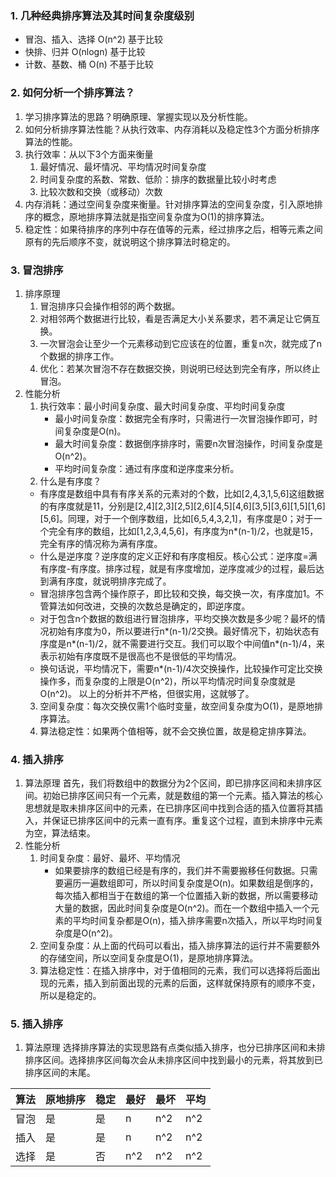 ### 1. 几种经典排序算法及其时间复杂度级别
- 冒泡、插入、选择 O(n^2) 基于比较
- 快排、归并 O(nlogn) 基于比较
- 计数、基数、桶 O(n) 不基于比较
### 2. 如何分析一个排序算法？
1. 学习排序算法的思路？明确原理、掌握实现以及分析性能。
2. 如何分析排序算法性能？从执行效率、内存消耗以及稳定性3个方面分析排序算法的性能。
3. 执行效率：从以下3个方面来衡量
    1. 最好情况、最坏情况、平均情况时间复杂度
    2. 时间复杂度的系数、常数、低阶：排序的数据量比较小时考虑
    3. 比较次数和交换（或移动）次数
4. 内存消耗：通过空间复杂度来衡量。针对排序算法的空间复杂度，引入原地排序的概念，原地排序算法就是指空间复杂度为O(1)的排序算法。
5. 稳定性：如果待排序的序列中存在值等的元素，经过排序之后，相等元素之间原有的先后顺序不变，就说明这个排序算法时稳定的。
### 3. 冒泡排序
1. 排序原理
    1. 冒泡排序只会操作相邻的两个数据。
    2. 对相邻两个数据进行比较，看是否满足大小关系要求，若不满足让它俩互换。
    3. 一次冒泡会让至少一个元素移动到它应该在的位置，重复n次，就完成了n个数据的排序工作。
    4. 优化：若某次冒泡不存在数据交换，则说明已经达到完全有序，所以终止冒泡。
2. 性能分析
    1. 执行效率：最小时间复杂度、最大时间复杂度、平均时间复杂度
        - 最小时间复杂度：数据完全有序时，只需进行一次冒泡操作即可，时间复杂度是O(n)。
        - 最大时间复杂度：数据倒序排序时，需要n次冒泡操作，时间复杂度是O(n^2)。
        - 平均时间复杂度：通过有序度和逆序度来分析。
    2. 什么是有序度？
    - 有序度是数组中具有有序关系的元素对的个数，比如[2,4,3,1,5,6]这组数据的有序度就是11，分别是[2,4][2,3][2,5][2,6][4,5][4,6][3,5][3,6][1,5][1,6][5,6]。同理，对于一个倒序数组，比如[6,5,4,3,2,1]，有序度是0；对于一个完全有序的数组，比如[1,2,3,4,5,6]，有序度为n*(n-1)/2，也就是15，完全有序的情况称为满有序度。
    - 什么是逆序度？逆序度的定义正好和有序度相反。核心公式：逆序度=满有序度-有序度。排序过程，就是有序度增加，逆序度减少的过程，最后达到满有序度，就说明排序完成了。
    - 冒泡排序包含两个操作原子，即比较和交换，每交换一次，有序度加1。不管算法如何改进，交换的次数总是确定的，即逆序度。
    - 对于包含n个数据的数组进行冒泡排序，平均交换次数是多少呢？最坏的情况初始有序度为0，所以要进行n*(n-1)/2交换。最好情况下，初始状态有序度是n*(n-1)/2，就不需要进行交互。我们可以取个中间值n*(n-1)/4，来表示初始有序度既不是很高也不是很低的平均情况。
    - 换句话说，平均情况下，需要n*(n-1)/4次交换操作，比较操作可定比交换操作多，而复杂度的上限是O(n^2)，所以平均情况时间复杂度就是O(n^2)。
以上的分析并不严格，但很实用，这就够了。
    3. 空间复杂度：每次交换仅需1个临时变量，故空间复杂度为O(1)，是原地排序算法。
    4. 算法稳定性：如果两个值相等，就不会交换位置，故是稳定排序算法。
### 4. 插入排序
1. 算法原理
首先，我们将数组中的数据分为2个区间，即已排序区间和未排序区间。初始已排序区间只有一个元素，就是数组的第一个元素。插入算法的核心思想就是取未排序区间中的元素，在已排序区间中找到合适的插入位置将其插入，并保证已排序区间中的元素一直有序。重复这个过程，直到未排序中元素为空，算法结束。
2. 性能分析
    1. 时间复杂度：最好、最坏、平均情况
        - 如果要排序的数组已经是有序的，我们并不需要搬移任何数据。只需要遍历一遍数组即可，所以时间复杂度是O(n)。如果数组是倒序的，每次插入都相当于在数组的第一个位置插入新的数据，所以需要移动大量的数据，因此时间复杂度是O(n^2)。而在一个数组中插入一个元素的平均时间复杂都是O(n)，插入排序需要n次插入，所以平均时间复杂度是O(n^2)。
    2. 空间复杂度：从上面的代码可以看出，插入排序算法的运行并不需要额外的存储空间，所以空间复杂度是O(1)，是原地排序算法。
    3. 算法稳定性：在插入排序中，对于值相同的元素，我们可以选择将后面出现的元素，插入到前面出现的元素的后面，这样就保持原有的顺序不变，所以是稳定的。
### 5. 插入排序
1. 算法原理
选择排序算法的实现思路有点类似插入排序，也分已排序区间和未排排序区间。选择排序区间每次会从未排序区间中找到最小的元素，将其放到已排序区间的末尾。


| 算法 | 原地排序| 稳定 | 最好 | 最坏 | 平均|
|------|---------|------|------|-----|-----|
|冒泡|是|是|n|n^2|n^2|
|插入|是|是|n|n^2|n^2|
|选择|是|否|n^2|n^2|n^2|
